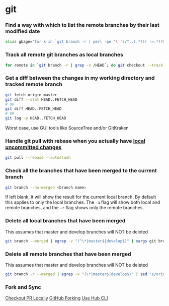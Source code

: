 # git

### Find a way with which to list the remote branches by their last modified date

```bash
alias gbage='for k in `git branch -r | perl -pe '\''s/^..(.*?)( ->.*)?$/\1/'\''`; do echo -e `git show --pretty=format:"%Cgreen%ci %Cblue%cr%Creset" $k -- | head -n 1`\\t$k; done | sort -r'
```

### Track all remote git branches as local branches

```bash
for remote in `git branch -r | grep -v /HEAD`; do git checkout --track $remote ; done
```

### Get a diff between the changes in my working directory and tracked remote branch

```bash
git fetch origin master
git diff --stat HEAD..FETCH_HEAD
# OR
git diff HEAD..FETCH_HEAD
# OR
git log -p HEAD..FETCH_HEAD
```
Worst case, use GUI tools like SourceTree and/or GitKraken

### Handle git pull with rebase when you actually have [local uncommitted changes](https://cscheng.info/2017/01/26/git-tip-autostash-with-git-pull-rebase.html)

```bash
git pull --rebase --autostash
```

### Check all the branches that have been merged to the current branch
```bash
git branch --no-merged <branch name>
```

If <branch name> left blank, it will show the result for the current local branch. By default this applies to only the local branches. The `-a` flag will show both local and remote branches, and the `-r` flag shows only the remote branches.

### Delete all local branches that have been merged
This assumes that master and develop branches will NOT be deleted

```bash
git branch --merged | egrep -v "(^\*|master$|develop$)" | xargs git branch -d
```

### Delete all remote branches that have been merged
This assumes that master and develop branches will NOT be deleted

```bash
git branch -r --merged | egrep -v "(\*|master$|develop$)" | sed 's/origin\///' | xargs -n 1 git push --delete origin
```

### Fork and Sync

[Checkout PR Locally](https://gist.github.com/indrayam/2f1b81ce33d1a6f30140d4d5f2b79b37)
[GitHub Forking](https://gist.github.com/indrayam/c5376735e5702d5cfc7f1646f64af2d8)
[Use Hub CLI](https://hub.github.com/)
